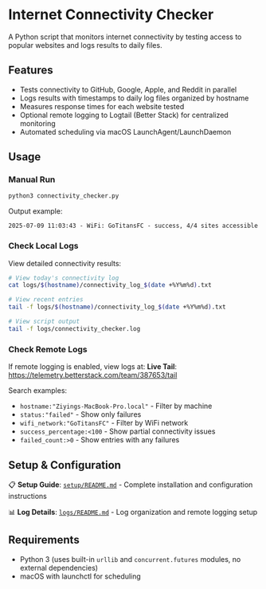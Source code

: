 # Internet Connectivity Checker

A Python script that monitors internet connectivity by testing access to popular websites and logs results to daily files.

## Features

- Tests connectivity to GitHub, Google, Apple, and Reddit in parallel
- Logs results with timestamps to daily log files organized by hostname
- Measures response times for each website tested
- Optional remote logging to Logtail (Better Stack) for centralized monitoring
- Automated scheduling via macOS LaunchAgent/LaunchDaemon

## Usage

### Manual Run

```bash
python3 connectivity_checker.py
```

Output example:
```
2025-07-09 11:03:43 - WiFi: GoTitansFC - success, 4/4 sites accessible
```

### Check Local Logs

View detailed connectivity results:

```bash
# View today's connectivity log
cat logs/$(hostname)/connectivity_log_$(date +%Y%m%d).txt

# View recent entries
tail -f logs/$(hostname)/connectivity_log_$(date +%Y%m%d).txt

# View script output
tail -f logs/connectivity_checker.log
```

### Check Remote Logs

If remote logging is enabled, view logs at:
**Live Tail**: https://telemetry.betterstack.com/team/387653/tail

Search examples:
- `hostname:"Ziyings-MacBook-Pro.local"` - Filter by machine
- `status:"failed"` - Show only failures
- `wifi_network:"GoTitansFC"` - Filter by WiFi network
- `success_percentage:<100` - Show partial connectivity issues
- `failed_count:>0` - Show entries with any failures

## Setup & Configuration

📋 **Setup Guide**: [`setup/README.md`](setup/README.md) - Complete installation and configuration instructions

📊 **Log Details**: [`logs/README.md`](logs/README.md) - Log organization and remote logging setup

## Requirements

- Python 3 (uses built-in `urllib` and `concurrent.futures` modules, no external dependencies)
- macOS with launchctl for scheduling